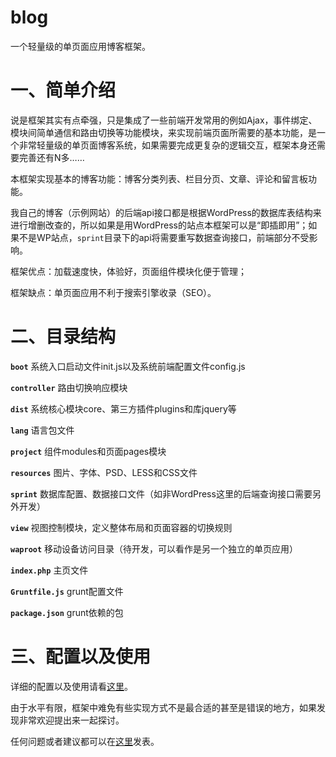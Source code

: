 # blog
一个轻量级的单页面应用博客框架。

# 一、简单介绍
说是框架其实有点牵强，只是集成了一些前端开发常用的例如Ajax，事件绑定、模块间简单通信和路由切换等功能模块，来实现前端页面所需要的基本功能，是一个非常轻量级的单页面博客系统，如果需要完成更复杂的逻辑交互，框架本身还需要完善还有N多……

本框架实现基本的博客功能：博客分类列表、栏目分页、文章、评论和留言板功能。

我自己的博客（示例网站）的后端api接口都是根据WordPress的数据库表结构来进行增删改查的，所以如果是用WordPress的站点本框架可以是“即插即用”；如果不是WP站点，`sprint`目录下的api将需要重写数据查询接口，前端部分不受影响。

框架优点：加载速度快，体验好，页面组件模块化便于管理；

框架缺点：单页面应用不利于搜索引擎收录（SEO）。

# 二、目录结构
 **`boot`** 系统入口启动文件init.js以及系统前端配置文件config.js
 
 **`controller`** 路由切换响应模块
 
 **`dist`** 系统核心模块core、第三方插件plugins和库jquery等
 
 **`lang`** 语言包文件

 **`project`** 组件modules和页面pages模块
 
 **`resources`** 图片、字体、PSD、LESS和CSS文件
 
 **`sprint`** 数据库配置、数据接口文件（如非WordPress这里的后端查询接口需要另外开发）
 
 **`view`** 视图控制模块，定义整体布局和页面容器的切换规则
 
 **`waproot`** 移动设备访问目录（待开发，可以看作是另一个独立的单页应用）
 
 **`index.php`** 主页文件
 
 **`Gruntfile.js`** grunt配置文件
 
 **`package.json`** grunt依赖的包

# 三、配置以及使用
详细的配置以及使用请看[这里](https://github.com/tangbc/blog/blob/master/docs/START.md)。

由于水平有限，框架中难免有些实现方式不是最合适的甚至是错误的地方，如果发现非常欢迎提出来一起探讨。

任何问题或者建议都可以在[这里](https://github.com/tangbc/blog/issues)发表。
